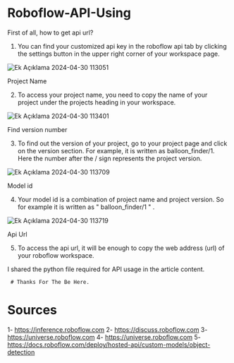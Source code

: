 # Roboflow-API-Using

First of all, how to get api url?

  1) You can find your customized api key in the roboflow api tab by clicking the settings button in the upper right corner of your workspace page.
     
![Ek Açıklama 2024-04-30 113051](https://github.com/Poyqraz/Roboflow-API-Using/assets/48729799/0b031cca-33f2-4b9f-8ae4-96403e8f0eec)

Project Name

  2) To access your project name, you need to copy the name of your project under the projects heading in your workspace.
  
![Ek Açıklama 2024-04-30 113401](https://github.com/Poyqraz/Roboflow-API-Using/assets/48729799/c85d2a6c-bdbb-488c-83ab-c06eac2bb08c)

Find version number

  3) To find out the version of your project, go to your project page and click on the version section. For example, it is written as balloon_finder/1. Here the number after the / sign represents the project version.
  
  ![Ek Açıklama 2024-04-30 113709](https://github.com/Poyqraz/Roboflow-API-Using/assets/48729799/28a391f5-c61e-464f-b84b-5dd6afb7c619) 

Model id

  4) Your model id is a combination of project name and project version. So for example it is written as " balloon_finder/1 " .
  
![Ek Açıklama 2024-04-30 113719](https://github.com/Poyqraz/Roboflow-API-Using/assets/48729799/a58f3003-5ff2-473e-a56f-1620382ef342)

Api Url

  5) To access the api url, it will be enough to copy the web address (url) of your roboflow workspace.

I shared the python file required for API usage in the article content.

     # Thanks For The Be Here.

# Sources

1- https://inference.roboflow.com
2- https://discuss.roboflow.com
3- https://universe.roboflow.com
4- https://universe.roboflow.com
5- https://docs.roboflow.com/deploy/hosted-api/custom-models/object-detection

